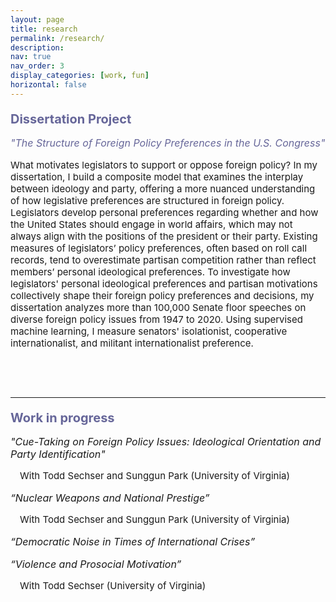 ```yaml
---
layout: page
title: research
permalink: /research/
description:
nav: true
nav_order: 3
display_categories: [work, fun]
horizontal: false
---
```


<div>
<p class="text">
<p style="font-size: 20px;
          color: #666699;
          font-weight:bold;
          margin-bottom:0.5;
          padding-top:0;">
Dissertation Project</p>

<p style="font-size: 16px;
          color: #666699;
          font-style: italic;">
"The Structure of Foreign Policy Preferences in the U.S. Congress"</p>

<p style="font-size: 15px;">
What motivates legislators to support or oppose foreign policy? In my dissertation, I build a composite model that examines the interplay between ideology and party, offering a more nuanced understanding of how legislative preferences are structured in foreign policy. Legislators develop personal preferences regarding whether and how the United States should engage in world affairs, which may not always align with the positions of the president or their party. Existing measures of legislators’ policy preferences, often based on roll call records, tend to overestimate partisan competition rather than reflect members’ personal ideological preferences. To investigate how legislators' personal ideological preferences and partisan motivations collectively shape their foreign policy preferences and decisions, my dissertation analyzes more than 100,000 Senate floor speeches on diverse foreign policy issues from 1947 to 2020. Using supervised machine learning, I measure senators' isolationist, cooperative internationalist, and militant internationalist preference.</p>

<p> &nbsp; </p>
<p> &nbsp; </p>

<hr>

<p class="text">
<p style="font-size: 20px;
          color: #666699;
          font-weight:bold;
          margin-bottom:0.5;
          padding-top:0;">
Work in progress</p>

<p style="font-size: 16px;font-style: italic; margin-bottom:0">
"Cue-Taking on Foreign Policy Issues: Ideological Orientation and Party Identification"</p>
<p style="font-size: 15px; text-indent: 1em">With Todd Sechser and Sunggun Park (University of Virginia)</p>

<p style="font-size: 16px;font-style: italic; margin-bottom:0">
“Nuclear Weapons and National Prestige”</p>
<p style="font-size: 15px; text-indent: 1em">With Todd Sechser and Sunggun Park (University of Virginia)</p>

<p style="font-size: 16px;font-style: italic; margin-bottom:5">
“Democratic Noise in Times of International Crises”</p>

<p style="font-size: 16px;font-style: italic; margin-bottom:0">
“Violence and Prosocial Motivation”</p>
<p style="font-size: 15px; text-indent: 1em">With Todd Sechser (University of Virginia)</p>
